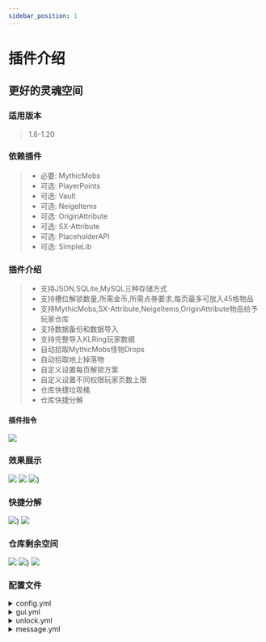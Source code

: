 ```yaml
---
sidebar_position: 1
---
```


# 插件介绍

## 更好的灵魂空间

### **适用版本**

> 1.8-1.20

### **依赖插件**

> - 必要: MythicMobs
> - 可选: PlayerPoints
> - 可选: Vault
> - 可选: NeigeItems
> - 可选: OriginAttribute
> - 可选: SX-Attribute
> - 可选: PlaceholderAPI
> - 可选: SimpleLib

### **插件介绍**

> - 支持JSON,SQLite,MySQL三种存储方式
> - 支持槽位解锁数量,所需金币,所需点券要求,每页最多可放入45格物品
> - 支持MythicMobs,SX-Attribute,NeigeItems,OriginAttribute物品给予玩家仓库
> - 支持数据备份和数据导入
> - 支持完整导入KLRing玩家数据
> - 自动拾取MythicMobs怪物Drops
> - 自动拾取地上掉落物
> - 自定义设置每页解锁方案
> - 自定义设置不同权限玩家页数上限
> - 仓库快捷垃圾桶
> - 仓库快捷分解

#### 插件指令

![](img/插件指令.png)

### **效果展示**

![](img/效果展示1.png)
![](img/效果展示2.png)
![](img/效果展示3.png))

### **快捷分解**

![](img/快捷分解.png))
![](img/分解详情.png)

### **仓库剩余空间**

![](img/仓库充足.png)
![](img/仓库过半.png))
![](img/仓库已满.png)

### **配置文件**

<details>
<summary>config.yml</summary>

  ```yaml
# 您的授权码
code: "IKUN-JNTM-SZ666-SUSHAN"
database:
  # 存储方式 JSON,SQLITE,MYSQL
  type: JSON
  # 数据库
  mysql:
    host: localhost
    port: 3306
    user: root
    password: root
    database: minecraft
# 该配置只生效于srg give,不生效srp give
give:
  # 给予默认倍率
  default: 1
  # 给予倍率配置，格式: 权限节点:倍率
  # 同时拥有多个权限将不叠加,优先生效第一个
  permission:
    "vip.vip1": 2
# 备份
backup:
  # 备份间隔,支持单位: d,h,m,s
  # 例如: 1h30m
  period: 8h
  # 保留备份文件数量
  reserve: 100
spacePage:
  # 不同点击方式放入和取出的数量
  # 填9999这样的大值可以实现全部存入或者是全部取出
  # 鼠标左键
  left_click: 1
  # 鼠标右键
  right_click: 64
  # Shift + 鼠标左键键
  shift_left_click: 9999
  # Shift + 鼠标右键
  shift_right_click: 9999
# 空间戒指
ring:
  material: SLIME_BALL
  name: "§e空间戒指"
  lore:
    - "§c§m                       "
    - "§7点 击 打开空间默认页"
    - "§7Shift + 右键打开首页"
    - "§7Shift + 左键切换模式"
    - "§c§m                       "
    - "%state%自动拾取"
  enable: "§a已开启"
  disable: "§c已关闭"
  # 是否允许丢弃
  drop: false
  ```

</details>


<details>
<summary>gui.yml</summary>

  ```yaml
  HomePage:
  Title: "§c§l灵魂空间"
  enough:
    Name: "§a仓库 %pageNum% (%use%/%volume%)"
    Id: 160
    Data: 5
    Lore:
      - "§f当前空位充足"
  some:
    Name: "§e仓库 %pageNum% (%use%/%volume%)"
    Id: 160
    Data: 1
    Lore:
      - "§f当前仓库还有一些空位"
  full:
    Name: "§c仓库 %pageNum% (%use%/%volume%)"
    Id: 160
    Data: 14
    Lore:
      - "§f当前仓库已没有空位！"
  SpacePage:
    Title: "§c§l仓库 §a第§e%pageNum%§a页"
    # 自定义按钮,支持以下变量+PAPI变量
    # 本页已用空间 %use%
    # 本页剩余空间 %volume%
    # 解锁所需材料 %material%
    # 解锁材料数量 %amount%
    # 解锁所需金币 %money%
    # 解锁所需点券 %point%
    # 每次解锁格数 %unlock%
    # 本页堆叠上限 %stack%
    Custom:
      # 可以按照该模板自行添加修改
      intro:
        Id: 54
        Data: 0
        Name: "§e当前容量: §f%use%/%volume%"
        Lore:
          - "§a解锁材料: §e%material%§fX%amount%"
          - "§a解锁金币: §f%money%"
          - "§a解锁点券: §f%point%"
          - "§a解锁格数: §f%unlock%"
          - "§a堆叠上限: §f%stack%"
          - "§f"
          - "§a单击左键 §f存入/取出 §a1个"
          - "§a单击右键 §f存入/取出 §a64个"
          - "§a单击+SHIFT §f存入/取出 §a全部"
        # 按钮位置不要填灵魂空间存储区域，否则会出问题
        Index: 49
          # 后台执行指令
        # Commands:
        # 默认后台执行
        # - "msg %player_name% 点击1成功"
        # 玩家执行
        # - "player:msg %player_name% 点击1成功"
        # OP执行
        # - "op:msg %player_name% 点击1功"
    # 魂珠增加的lore
    Item:
      Lore:
        - " "
        - "§a数量: §e%amount%"
    Trash:
      Id: 327
      Data: 0
      Name: "§2§l灵魂空间 - §c§l垃圾桶"
      Lore:
        - "§c点击切换至垃圾桶页面"
      Index: 50
      Title: "§c§l垃圾桶"
    # 未解锁
    Lock:
      Name: "§c未解锁"
      Id: 160
      Data: 15
      Lore:
        - "§f点击解锁"
      Index: 8
    # 上一页
    PageUp:
      Name: "§f上一页"
      Id: 262
      Data: 0
      Lore:
        - "§a点击打开上一页"
    # 下一页
    PageDown:
      Name: "§f下一页"
      Id: 262
      Data: 0
      Lore:
        - "§a点击打开下一页"

  ```

</details>

<details>
<summary>unlock.yml</summary>

  ```yaml
homePage:
# 使用该功能后玩家默认仓库为9页
# 格式仓库页数大小: 权限
# 仓库大小应为9的倍数,最大54
# 需要开启该功能把以下注释删掉即可
# 18: "srp.page.18"
# 27: "srp.page.27"
# 36: "srp.page.36"
# 45: "srp.page.45"
# 54: "srp.page.54"

# 解锁方案
unlockSlot:
  # 默认所有页面的解锁配置
  default:
    # 默认容量
    size: 0
    # 每次解锁的格子数
    unlock: 9
    # 物品堆叠上限, 0为不限制
    stack: 0
    # 解锁材料,填写mm物品名
    # 所需前置 MythicMobs
    # 留空则不需要解锁材料, 正确："" 错误: " "
    material: "解锁材料"
    # 所需解锁材料的数量
    amount: 1
    # 解锁所需点券,填0则不需要
    # 所需前置 PlayerPoints
    point: 100
    # 解锁所需金币,填0则不需要
    # 所需前置 Vault
    money: 100
  # 第一页解锁配置,配置第二页第三页同理
  1:
    size: 9
    unlock: 9
    stack: 0
    material: "解锁材料"
    amount: 1
    point: 100
    money: 100
  ```

</details>



<details>
<summary>message.yml</summary>

  ```yaml
prefix: "§8[§c系统§8] "
reload: "§a配置文件重载成功"
permission_false: "§a您的权限不够"
param_false: "§a参数不完整"
online_false: "§a玩家 §e{0} §a不在线"
player_null: "§a请输入玩家名."
exists_false: "§a文件 §e{0} §a不存在"
look_warn: "§a如果玩家在其它子服在线,本次操作若修改玩家数据将无效"
next_page_false: "§a这已经是最后一页了"
unlock_true: "§a解锁成功."
add_full: "§a空间已满,请解锁更多的槽位"
add_page: "§a请到第 §e{0} §a页存储该物品"
item_false: "§a该物品不能放入空间内"
item_stack_limit: "§a该物品的存储数量已上限"
ring_give_true: "§a空间戒指已给予玩家 §e{0}"
ring_enable_true: "§a空间戒指拾取模式: §e已开启"
ring_enable_false: "§a空间戒指拾取模式: §c已关闭"
ring_drop_false: "§a空间戒指拾禁止丢弃"
ring_inv_false: "§a空间戒指拾禁止放入"
unlock_material_null: "§a解锁材料 §e{0} §a设置不正确,请联系服务器管理员解决"
unlock_material_false: "§a您没有足够的解锁材料 {0}"
unlock_money_false: "§a解锁该槽位需要 §e{0} §a金币"
unlock_point_false: "§a解锁该槽位需要 §e{0} §a点券"
space_add_true: "§a物品 §e{0}§fX{1} §a已进入灵魂空间第§e {2} §a页"
space_add_false: "§a灵魂空间已满,物品 §e{0}§fX{1} §a已进入背包"
inventory_add_true: "§a物品 §e{0}§fX{1} §a已进入背包"
backup_ing: "§a数据正在备份中..."
backup_true: "§a数据备份完成,备份文件 §e{0}"
import_ing: "§a备份 §e{0} §a正在导入中..."
import_true: "§a备份导入完成"
give_type_false: "§a给予类型不正确"
give_item_null: "§a物品 §e{0} §a不存在"
give_ni_null: "§a服务器没有所需依赖 §eNeigeItems"
give_mm_null: "§a服务器没有所需依赖 §eMythicMobs"
give_sx_null: "§a服务器没有所需依赖 §eSX-Attribute"
give_oa_null: "§a服务器没有所需依赖 §eOriginAttribute"
import_klring_exists_false: "§a请将§e plugins/KLRing/data/soul-space §a下的数据文件放入 §e{0}"
import_klring_exists_error: "§a目录 §e{0} §a为空"
decompose_unlock_false: "§a请返回仓库页面解锁槽位"
decompose_null: "§a此物品无法分解"
decompose_disable: "§a服务器未开启分解功能"
  ```

</details>

